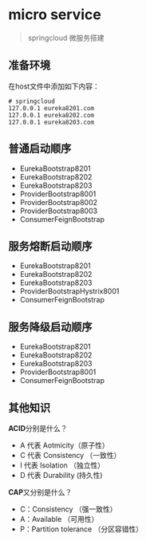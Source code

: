# micro service

> springcloud 微服务搭建

## 准备环境

在host文件中添加如下内容：
```
# springcloud
127.0.0.1 eureka8201.com
127.0.0.1 eureka8202.com
127.0.0.1 eureka8203.com
```

## 普通启动顺序

- EurekaBootstrap8201
- EurekaBootstrap8202
- EurekaBootstrap8203
- ProviderBootstrap8001
- ProviderBootstrap8002
- ProviderBootstrap8003
- ConsumerFeignBootstrap

## 服务熔断启动顺序

- EurekaBootstrap8201
- EurekaBootstrap8202
- EurekaBootstrap8203
- ProviderBootstrapHystrix8001
- ConsumerFeignBootstrap

## 服务降级启动顺序

- EurekaBootstrap8201
- EurekaBootstrap8202
- EurekaBootstrap8203
- ProviderBootstrap8001
- ConsumerFeignBootstrap

## 其他知识

**ACID**分别是什么？

- A 代表 Aotmicity（原子性）
- C 代表 Consistency （一致性）
- I 代表 Isolation （独立性）
- D 代表 Durability (持久性)

**CAP**又分别是什么？

- C：Consistency （强一致性）
- A：Available （可用性）
- P：Partition tolerance （分区容错性）

